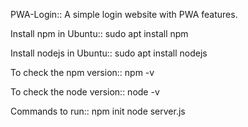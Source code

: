 PWA-Login::
A simple login website with PWA features.

Install npm in Ubuntu::
sudo apt install npm

Install nodejs in Ubuntu::
sudo apt install nodejs

To check the npm version::
npm -v

To check the node version::
node -v

Commands to run::
npm init node server.js

